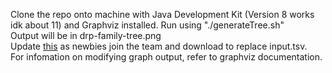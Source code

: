 Clone the repo onto machine with Java Development Kit (Version 8 works idk about 11) and Graphviz installed.
Run using "./generateTree.sh"  
Output will be in drp-family-tree.png  
Update [this](https://docs.google.com/spreadsheets/d/1LTSBE2ad26P90knio9wkgSR8Wro8gLZImNfJvD2hB3Q/edit?usp=drive_web&ouid=118301218871794867912) as newbies join the team and download to replace input.tsv.  
For infomation on modifying graph output, refer to graphviz documentation.

